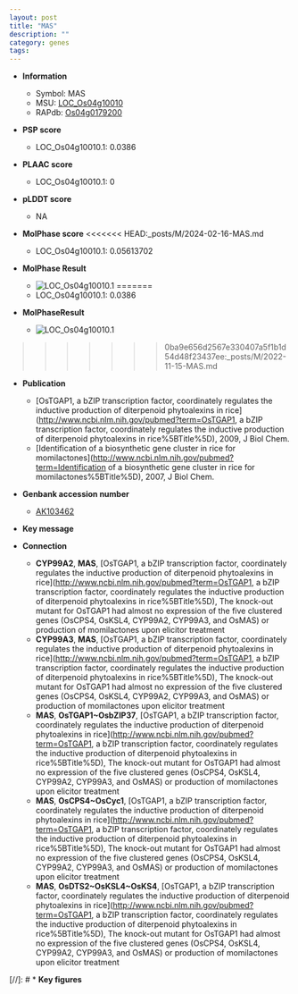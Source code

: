 ```yaml
---
layout: post
title: "MAS"
description: ""
category: genes
tags: 
---
```


* **Information**  
    + Symbol: MAS  
    + MSU: [LOC_Os04g10010](http://rice.plantbiology.msu.edu/cgi-bin/ORF_infopage.cgi?orf=LOC_Os04g10010)  
    + RAPdb: [Os04g0179200](http://rapdb.dna.affrc.go.jp/viewer/gbrowse_details/irgsp1?name=Os04g0179200)  

* **PSP score**  
    + LOC_Os04g10010.1: 0.0386 

* **PLAAC score**  
    + LOC_Os04g10010.1: 0 

* **pLDDT score**
    + NA


* **MolPhase score**
<<<<<<< HEAD:_posts/M/2024-02-16-MAS.md
    + LOC_Os04g10010.1: 0.05613702

* **MolPhase Result**
    + ![LOC_Os04g10010.1](https://304243504.github.io/Pictures/LOC_Os04g/LOC_Os04g10010.1.png)
=======
    + LOC_Os04g10010.1: 0.0386

* **MolPhaseResult**
    + ![LOC_Os04g10010.1](https://ricepsp.github.io/pictures/LOC_Os04g/LOC_Os04g10010.1.png)
>>>>>>> 0ba9e656d2567e330407a5f1b1d54d48f23437ee:_posts/M/2022-11-15-MAS.md

* **Publication**  
    + [OsTGAP1, a bZIP transcription factor, coordinately regulates the inductive production of diterpenoid phytoalexins in rice](http://www.ncbi.nlm.nih.gov/pubmed?term=OsTGAP1, a bZIP transcription factor, coordinately regulates the inductive production of diterpenoid phytoalexins in rice%5BTitle%5D), 2009, J Biol Chem.
    + [Identification of a biosynthetic gene cluster in rice for momilactones](http://www.ncbi.nlm.nih.gov/pubmed?term=Identification of a biosynthetic gene cluster in rice for momilactones%5BTitle%5D), 2007, J Biol Chem.

* **Genbank accession number**  
    + [AK103462](http://www.ncbi.nlm.nih.gov/nuccore/AK103462)

* **Key message**  

* **Connection**  
    + __CYP99A2__, __MAS__, [OsTGAP1, a bZIP transcription factor, coordinately regulates the inductive production of diterpenoid phytoalexins in rice](http://www.ncbi.nlm.nih.gov/pubmed?term=OsTGAP1, a bZIP transcription factor, coordinately regulates the inductive production of diterpenoid phytoalexins in rice%5BTitle%5D), The knock-out mutant for OsTGAP1 had almost no expression of the five clustered genes (OsCPS4, OsKSL4, CYP99A2, CYP99A3, and OsMAS) or production of momilactones upon elicitor treatment
    + __CYP99A3__, __MAS__, [OsTGAP1, a bZIP transcription factor, coordinately regulates the inductive production of diterpenoid phytoalexins in rice](http://www.ncbi.nlm.nih.gov/pubmed?term=OsTGAP1, a bZIP transcription factor, coordinately regulates the inductive production of diterpenoid phytoalexins in rice%5BTitle%5D), The knock-out mutant for OsTGAP1 had almost no expression of the five clustered genes (OsCPS4, OsKSL4, CYP99A2, CYP99A3, and OsMAS) or production of momilactones upon elicitor treatment
    + __MAS__, __OsTGAP1~OsbZIP37__, [OsTGAP1, a bZIP transcription factor, coordinately regulates the inductive production of diterpenoid phytoalexins in rice](http://www.ncbi.nlm.nih.gov/pubmed?term=OsTGAP1, a bZIP transcription factor, coordinately regulates the inductive production of diterpenoid phytoalexins in rice%5BTitle%5D), The knock-out mutant for OsTGAP1 had almost no expression of the five clustered genes (OsCPS4, OsKSL4, CYP99A2, CYP99A3, and OsMAS) or production of momilactones upon elicitor treatment
    + __MAS__, __OsCPS4~OsCyc1__, [OsTGAP1, a bZIP transcription factor, coordinately regulates the inductive production of diterpenoid phytoalexins in rice](http://www.ncbi.nlm.nih.gov/pubmed?term=OsTGAP1, a bZIP transcription factor, coordinately regulates the inductive production of diterpenoid phytoalexins in rice%5BTitle%5D), The knock-out mutant for OsTGAP1 had almost no expression of the five clustered genes (OsCPS4, OsKSL4, CYP99A2, CYP99A3, and OsMAS) or production of momilactones upon elicitor treatment
    + __MAS__, __OsDTS2~OsKSL4~OsKS4__, [OsTGAP1, a bZIP transcription factor, coordinately regulates the inductive production of diterpenoid phytoalexins in rice](http://www.ncbi.nlm.nih.gov/pubmed?term=OsTGAP1, a bZIP transcription factor, coordinately regulates the inductive production of diterpenoid phytoalexins in rice%5BTitle%5D), The knock-out mutant for OsTGAP1 had almost no expression of the five clustered genes (OsCPS4, OsKSL4, CYP99A2, CYP99A3, and OsMAS) or production of momilactones upon elicitor treatment

[//]: # * **Key figures**  


